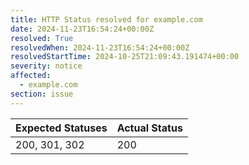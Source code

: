 ```yaml
---
title: HTTP Status resolved for example.com
date: 2024-11-23T16:54:24+00:00Z
resolved: True
resolvedWhen: 2024-11-23T16:54:24+00:00Z
resolvedStartTime: 2024-10-25T21:09:43.191474+00:00
severity: notice
affected:
  - example.com
section: issue
---
```


| Expected Statuses | Actual Status  |
|-------------------|----------------|
| 200, 301, 302 | 200 |
